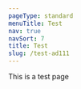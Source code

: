 ```yaml
---
pageType: standard
menuTitle: Test
nav: true
navSort: 7
title: Test
slug: /test-ad111
---
```

This is a test page
